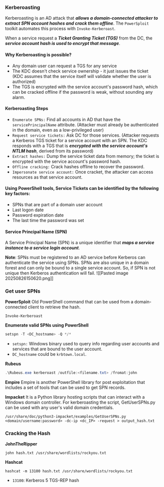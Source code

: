 ### Kerberoasting
Kerberoasting is an AD attack that ***allows a domain-connected attacker to extract SPN account hashes and crack them offline***. The `PowerSploit` toolkit automates this process with `Invoke-Kerberoast`.

When a service request a ***Ticket Granting Ticket (TGS)*** from the DC, the ***service account hash is used to encrypt that message***.

#### Why Kerberoasting is possible?
- Any domain user can request a TGS for any service 
- The KDC doesn't check service ownership - it just issues the ticket (KDC assumes that the service itself will validate whether the user is authorized)
- The TGS is encrypted with the service account's password hash, which can be cracked offline if the password is weak, without sounding any alarm.

#### Kerberoasting Steps
- `Enumerate SPNs:` Find all accounts in AD that have the `servicePrincipalName` attribute. (Attacker must already be authenticated in the domain, even as a low-privileged user)
- `Request service tickets:` Ask DC for those services. (Attacker requests a Kerberos TGS ticket for a service account with an SPN. The KDC responds with a TGS that is ***encrypted with the service account's NTLM hash***, derived from its password)
- `Extract hashes:` Dump the service ticket data from memory; the ticket is encrypted with the service account's password hash.
- `Offline cracking:` Crack hashes offline to recover the password.
- `Impersonate service account:` Once cracket, the attacker can access resources as that service account.

#### Using PowerShell tools, Service Tickets can be identified by the following key factors:
- SPNs that are part of a domain user account
- Last logon date
- Password expiration date
- The last time the password was set

#### Service Principal Name (SPN)
A Service Principal Name (SPN) is a unique identifier that ***maps a service instance to a service login account***.

**Note**: SPNs must be registered to an AD service before Kerberos can authenticate the service using SPNs. SPNs are also unique in a domain forest and can only be bound to a single service account. So, if SPN is not unique then Kerberos authentication will fail.
![[Pasted image 20250826150620.png]]

### Get user SPNs
**PowerSploit**
Old PowerShell command that can be used from a domain-connected client to retrieve the hash.
```
Invoke-Kerberoast
```

**Enumerate valid SPNs using PowerShell**
```powershell
setspn -T <DC_hostname> -Q */*
```
- `setspn:` Windows binary used to query info regarding user accounts and services that are bound to the user account.
- `DC_hostname` could be `krbtown.local`.

**Rubeus**
```powershell
.\Rubeus.exe kerberoast /outfile:<filename.txt> /fromat:john
```

**Empire**
Empire is another PowerShell library for post exploitation that includes a set of tools that can be used to get SPN records.

**Impacket**
It is a Python library hosting scripts that can interact with a Windows domain controller. For kerberoasting the script, GetUserSPNs.py can be used with any user's valid domain credentials.
```
/usr/share/doc/python3-impacket/examples/GetUserSPNs.py <domain/username:password> -dc-ip <dc_IP> -request > output_hash.txt
```

### Cracking the Hash
**JohnTheRipper**
```
john hash.txt /usr/share/wordlists/rockyou.txt
```

**Hashcat**
```
hashcat -m 13100 hash.txt /usr/share/wordlists/rockyou.txt
```
- `13100`: Kerberos 5 TGS-REP hash